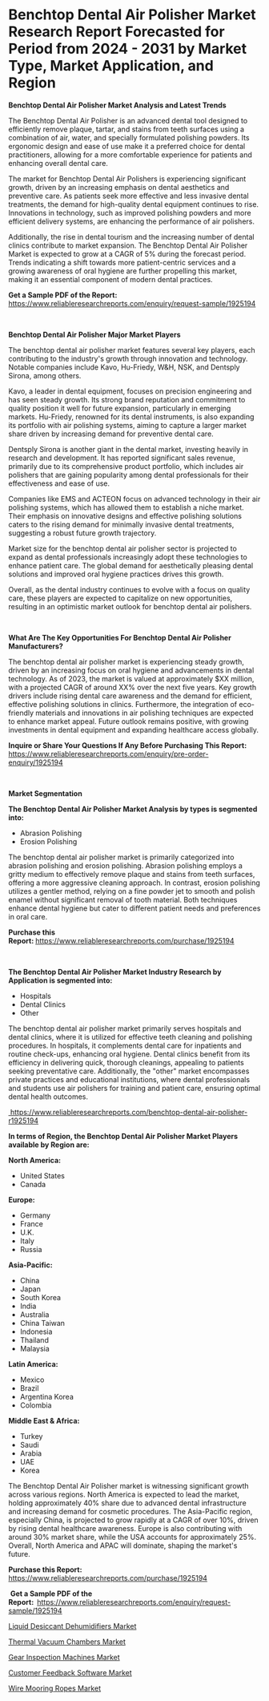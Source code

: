 <p><h1>Benchtop Dental Air Polisher Market Research Report Forecasted for Period from 2024 -  2031 by Market Type, Market Application, and Region</h1></p><p><strong>Benchtop Dental Air Polisher Market Analysis and Latest Trends</strong></p>
<p><p>The Benchtop Dental Air Polisher is an advanced dental tool designed to efficiently remove plaque, tartar, and stains from teeth surfaces using a combination of air, water, and specially formulated polishing powders. Its ergonomic design and ease of use make it a preferred choice for dental practitioners, allowing for a more comfortable experience for patients and enhancing overall dental care.</p><p>The market for Benchtop Dental Air Polishers is experiencing significant growth, driven by an increasing emphasis on dental aesthetics and preventive care. As patients seek more effective and less invasive dental treatments, the demand for high-quality dental equipment continues to rise. Innovations in technology, such as improved polishing powders and more efficient delivery systems, are enhancing the performance of air polishers.</p><p>Additionally, the rise in dental tourism and the increasing number of dental clinics contribute to market expansion. The Benchtop Dental Air Polisher Market is expected to grow at a CAGR of 5% during the forecast period. Trends indicating a shift towards more patient-centric services and a growing awareness of oral hygiene are further propelling this market, making it an essential component of modern dental practices.</p></p>
<p><strong>Get a Sample PDF of the Report:&nbsp;</strong> <a href="https://www.reliableresearchreports.com/enquiry/request-sample/1925194?utm_campaign=31&utm_medium=2&utm_source=Github&utm_content=ia&utm_term=24102024&utm_id=benchtop-dental-air-polisher">https://www.reliableresearchreports.com/enquiry/request-sample/1925194</a></p>
<p>&nbsp;</p>
<p><strong>Benchtop Dental Air Polisher Major Market Players</strong></p>
<p><p>The benchtop dental air polisher market features several key players, each contributing to the industry's growth through innovation and technology. Notable companies include Kavo, Hu-Friedy, W&H, NSK, and Dentsply Sirona, among others.</p><p>Kavo, a leader in dental equipment, focuses on precision engineering and has seen steady growth. Its strong brand reputation and commitment to quality position it well for future expansion, particularly in emerging markets. Hu-Friedy, renowned for its dental instruments, is also expanding its portfolio with air polishing systems, aiming to capture a larger market share driven by increasing demand for preventive dental care.</p><p>Dentsply Sirona is another giant in the dental market, investing heavily in research and development. It has reported significant sales revenue, primarily due to its comprehensive product portfolio, which includes air polishers that are gaining popularity among dental professionals for their effectiveness and ease of use.</p><p>Companies like EMS and ACTEON focus on advanced technology in their air polishing systems, which has allowed them to establish a niche market. Their emphasis on innovative designs and effective polishing solutions caters to the rising demand for minimally invasive dental treatments, suggesting a robust future growth trajectory.</p><p>Market size for the benchtop dental air polisher sector is projected to expand as dental professionals increasingly adopt these technologies to enhance patient care. The global demand for aesthetically pleasing dental solutions and improved oral hygiene practices drives this growth.</p><p>Overall, as the dental industry continues to evolve with a focus on quality care, these players are expected to capitalize on new opportunities, resulting in an optimistic market outlook for benchtop dental air polishers.</p></p>
<p>&nbsp;</p>
<p><strong>What Are The Key Opportunities For Benchtop Dental Air Polisher Manufacturers?</strong></p>
<p><p>The benchtop dental air polisher market is experiencing steady growth, driven by an increasing focus on oral hygiene and advancements in dental technology. As of 2023, the market is valued at approximately $XX million, with a projected CAGR of around XX% over the next five years. Key growth drivers include rising dental care awareness and the demand for efficient, effective polishing solutions in clinics. Furthermore, the integration of eco-friendly materials and innovations in air polishing techniques are expected to enhance market appeal. Future outlook remains positive, with growing investments in dental equipment and expanding healthcare access globally.</p></p>
<p><strong>Inquire or Share Your Questions If Any Before Purchasing This Report:</strong> <a href="https://www.reliableresearchreports.com/enquiry/pre-order-enquiry/1925194?utm_campaign=31&utm_medium=2&utm_source=Github&utm_content=ia&utm_term=24102024&utm_id=benchtop-dental-air-polisher">https://www.reliableresearchreports.com/enquiry/pre-order-enquiry/1925194</a></p>
<p>&nbsp;</p>
<p><strong>Market Segmentation</strong></p>
<p><strong>The Benchtop Dental Air Polisher Market Analysis by types is segmented into:</strong></p>
<p><ul><li>Abrasion Polishing</li><li>Erosion Polishing</li></ul></p>
<p><p>The benchtop dental air polisher market is primarily categorized into abrasion polishing and erosion polishing. Abrasion polishing employs a gritty medium to effectively remove plaque and stains from teeth surfaces, offering a more aggressive cleaning approach. In contrast, erosion polishing utilizes a gentler method, relying on a fine powder jet to smooth and polish enamel without significant removal of tooth material. Both techniques enhance dental hygiene but cater to different patient needs and preferences in oral care.</p></p>
<p><strong>Purchase this Report:&nbsp;</strong><a href="https://www.reliableresearchreports.com/purchase/1925194?utm_campaign=31&utm_medium=2&utm_source=Github&utm_content=ia&utm_term=24102024&utm_id=benchtop-dental-air-polisher">https://www.reliableresearchreports.com/purchase/1925194</a></p>
<p>&nbsp;</p>
<p><strong>The Benchtop Dental Air Polisher Market Industry Research by Application is segmented into:</strong></p>
<p><ul><li>Hospitals</li><li>Dental Clinics</li><li>Other</li></ul></p>
<p><p>The benchtop dental air polisher market primarily serves hospitals and dental clinics, where it is utilized for effective teeth cleaning and polishing procedures. In hospitals, it complements dental care for inpatients and routine check-ups, enhancing oral hygiene. Dental clinics benefit from its efficiency in delivering quick, thorough cleanings, appealing to patients seeking preventative care. Additionally, the "other" market encompasses private practices and educational institutions, where dental professionals and students use air polishers for training and patient care, ensuring optimal dental health outcomes.</p></p>
<p><a href="https://www.reliableresearchreports.com/benchtop-dental-air-polisher-r1925194?utm_campaign=31&utm_medium=2&utm_source=Github&utm_content=ia&utm_term=24102024&utm_id=benchtop-dental-air-polisher">&nbsp;https://www.reliableresearchreports.com/benchtop-dental-air-polisher-r1925194</a></p>
<p><strong>In terms of Region, the Benchtop Dental Air Polisher Market Players available by Region are:</strong></p>
<p>
    <p> <strong> North America: </strong>
        <ul>
            <li>United States</li>
            <li>Canada</li>
        </ul>
        </p> 
    <p> <strong> Europe: </strong>
        <ul>
            <li>Germany</li>
            <li>France</li>
            <li>U.K.</li>
            <li>Italy</li>
            <li>Russia</li>
        </ul>
        </p> 
    <p> <strong> Asia-Pacific: </strong>
        <ul>
            <li>China</li>
            <li>Japan</li>
            <li>South Korea</li>
            <li>India</li>
            <li>Australia</li>
            <li>China Taiwan</li>
            <li>Indonesia</li>
            <li>Thailand</li>
            <li>Malaysia</li>
        </ul>
        </p> 
    <p> <strong> Latin America: </strong>
        <ul>
            <li>Mexico</li>
            <li>Brazil</li>
            <li>Argentina Korea</li>
            <li>Colombia</li>
        </ul>
        </p> 
    <p> <strong> Middle East & Africa: </strong>
        <ul>
            <li>Turkey</li>
            <li>Saudi</li>
            <li>Arabia</li>
            <li>UAE</li>
            <li>Korea</li>
        </ul>
    </p>
    </p>
<p><p>The Benchtop Dental Air Polisher market is witnessing significant growth across various regions. North America is expected to lead the market, holding approximately 40% share due to advanced dental infrastructure and increasing demand for cosmetic procedures. The Asia-Pacific region, especially China, is projected to grow rapidly at a CAGR of over 10%, driven by rising dental healthcare awareness. Europe is also contributing with around 30% market share, while the USA accounts for approximately 25%. Overall, North America and APAC will dominate, shaping the market's future.</p></p>
<p><strong>Purchase this Report: </strong><a href="https://www.reliableresearchreports.com/purchase/1925194?utm_campaign=31&utm_medium=2&utm_source=Github&utm_content=ia&utm_term=24102024&utm_id=benchtop-dental-air-polisher">https://www.reliableresearchreports.com/purchase/1925194</a></p>
<p>&nbsp;<strong>Get a Sample PDF of the Report:&nbsp;&nbsp;</strong><a href="https://www.reliableresearchreports.com/enquiry/request-sample/1925194?utm_campaign=31&utm_medium=2&utm_source=Github&utm_content=ia&utm_term=24102024&utm_id=benchtop-dental-air-polisher">https://www.reliableresearchreports.com/enquiry/request-sample/1925194</a></p>
<p><strong></strong></p>
<p><p><a href="https://github.com/NathanColeman327/Market-Research-Report-List-1/blob/main/liquid-desiccant-dehumidifiers-market.md?utm_campaign=31&utm_medium=2&utm_source=Github&utm_content=ia&utm_term=24102024&utm_id=benchtop-dental-air-polisher">Liquid Desiccant Dehumidifiers Market</a></p><p><a href="https://issuu.com/reportprime-2/docs/thermal-vacuum-chambers-market-size_4c8c9b3c2b4463?utm_campaign=31&utm_medium=2&utm_source=Github&utm_content=ia&utm_term=24102024&utm_id=benchtop-dental-air-polisher">Thermal Vacuum Chambers Market</a></p><p><a href="https://issuu.com/reportprime-2/docs/gear-inspection-machines-market-siz_cda68dfcd954a3?utm_campaign=31&utm_medium=2&utm_source=Github&utm_content=ia&utm_term=24102024&utm_id=benchtop-dental-air-polisher">Gear Inspection Machines Market</a></p><p><a href="https://www.linkedin.com/pulse/deep-dive-customer-feedback-software-market-itstrends-0hdce?utm_campaign=31&utm_medium=2&utm_source=Github&utm_content=ia&utm_term=24102024&utm_id=benchtop-dental-air-polisher">Customer Feedback Software Market</a></p><p><a href="https://github.com/OrlandoHBarks/Market-Research-Report-List-1/blob/main/wire-mooring-ropes-market.md?utm_campaign=31&utm_medium=2&utm_source=Github&utm_content=ia&utm_term=24102024&utm_id=benchtop-dental-air-polisher">Wire Mooring Ropes Market</a></p></p>